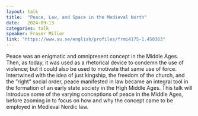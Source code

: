 ```yaml
---
layout: talk
title:  "Peace, Law, and Space in the Medieval North"
date:   2024-09-13
categories: talk
speaker: Fraser Miller
link: "https://www.su.se/english/profiles/frmi4175-1.450363"
---
```

Peace was an enigmatic and omnipresent concept in the Middle Ages. Then, as today, it was used as a rhetorical device to condemn the use of violence; but it could also be used to motivate that same use of force. Intertwined with the idea of just kingship, the freedom of the church, and the ”right” social order, peace manifested in law became an integral tool in the formation of an early state society in the High Middle Ages. This talk will introduce some of the varying conceptions of peace in the Middle Ages, before zooming in to focus on how and why the concept came to be employed in Medieval Nordic law.
